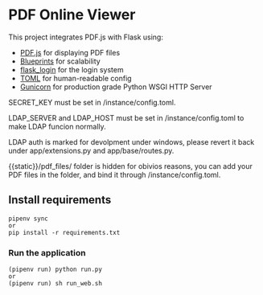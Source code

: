 # PDF Online Viewer

This project integrates PDF.js with Flask using: 
- [PDF.js](https://mozilla.github.io/pdf.js/) for displaying PDF files
- [Blueprints](http://flask.pocoo.org/docs/0.12/blueprints/) for scalability
- [flask_login](https://flask-login.readthedocs.io/en/latest/) for the login system
- [TOML](https://toml.io/en/) for human-readable config
- [Gunicorn](https://gunicorn.org/) for production grade Python WSGI HTTP Server

SECRET_KEY must be set in /instance/config.toml.

LDAP_SERVER and LDAP_HOST must be set in /instance/config.toml to make LDAP funcion normally.

LDAP auth is marked for devolpment under windows, please revert it back under app/extensions.py and app/base/routes.py.

{{static}}/pdf_files/ folder is hidden for obivios reasons, you can add your PDF files in the folder, and bind it through /instance/config.toml.

##  Install requirements 
    pipenv sync
    or
    pip install -r requirements.txt

### Run the application
    (pipenv run) python run.py
    or 
    (pipenv run) sh run_web.sh

